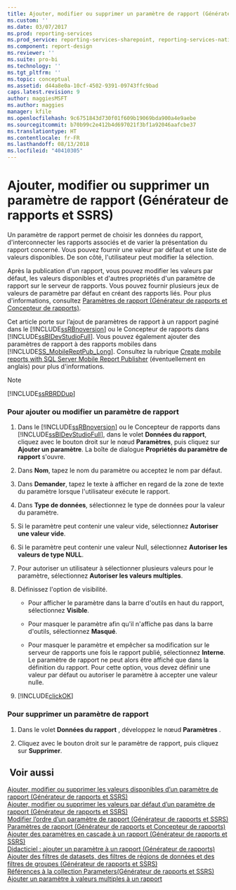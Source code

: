 ```yaml
---
title: Ajouter, modifier ou supprimer un paramètre de rapport (Générateur de rapports et SSRS) | Microsoft Docs
ms.custom: ''
ms.date: 03/07/2017
ms.prod: reporting-services
ms.prod_service: reporting-services-sharepoint, reporting-services-native
ms.component: report-design
ms.reviewer: ''
ms.suite: pro-bi
ms.technology: ''
ms.tgt_pltfrm: ''
ms.topic: conceptual
ms.assetid: d44a8e0a-10cf-4502-9391-09743ffc9bad
caps.latest.revision: 9
author: maggiesMSFT
ms.author: maggies
manager: kfile
ms.openlocfilehash: 9c6751843d730f01f609b19069bda900a4e9aebe
ms.sourcegitcommit: b70b99c2e412b4d697021f3bf1a92046aafcbe37
ms.translationtype: HT
ms.contentlocale: fr-FR
ms.lasthandoff: 08/13/2018
ms.locfileid: "40410305"
---
```

# <a name="add-change-or-delete-a-report-parameter-report-builder-and-ssrs"></a>Ajouter, modifier ou supprimer un paramètre de rapport (Générateur de rapports et SSRS)
  Un paramètre de rapport permet de choisir les données du rapport, d'interconnecter les rapports associés et de varier la présentation du rapport concerné. Vous pouvez fournir une valeur par défaut et une liste de valeurs disponibles. De son côté, l'utilisateur peut modifier la sélection.  
  
 Après la publication d'un rapport, vous pouvez modifier les valeurs par défaut, les valeurs disponibles et d'autres propriétés d'un paramètre de rapport sur le serveur de rapports. Vous pouvez fournir plusieurs jeux de valeurs de paramètre par défaut en créant des rapports liés. Pour plus d'informations, consultez [Paramètres de rapport &#40;Générateur de rapports et Concepteur de rapports&#41;](../../reporting-services/report-design/report-parameters-report-builder-and-report-designer.md).  
  
 Cet article porte sur l’ajout de paramètres de rapport à un rapport paginé dans le [!INCLUDE[ssRBnoversion](../../includes/ssrbnoversion.md)] ou le Concepteur de rapports dans [!INCLUDE[ssBIDevStudioFull](../../includes/ssbidevstudiofull-md.md)]. Vous pouvez également ajouter des paramètres de rapport à des rapports mobiles dans [!INCLUDE[SS_MobileReptPub_Long](../../includes/ss-mobilereptpub-long.md)]. Consultez la rubrique [Create mobile reports with SQL Server Mobile Report Publisher](../../reporting-services/mobile-reports/create-mobile-reports-with-sql-server-mobile-report-publisher.md) (éventuellement en anglais) pour plus d'informations.  
  
> [!NOTE]  
>  [!INCLUDE[ssRBRDDup](../../includes/ssrbrddup-md.md)]  
  
### <a name="to-add-or-edit-a-report-parameter"></a>Pour ajouter ou modifier un paramètre de rapport  
  
1.  Dans le [!INCLUDE[ssRBnoversion](../../includes/ssrbnoversion.md)] ou le Concepteur de rapports dans [!INCLUDE[ssBIDevStudioFull](../../includes/ssbidevstudiofull-md.md)], dans le volet **Données du rapport**, cliquez avec le bouton droit sur le nœud **Paramètres**, puis cliquez sur **Ajouter un paramètre**. La boîte de dialogue **Propriétés du paramètre de rapport** s'ouvre.  
  
2.  Dans **Nom**, tapez le nom du paramètre ou acceptez le nom par défaut.  
  
3.  Dans **Demander**, tapez le texte à afficher en regard de la zone de texte du paramètre lorsque l'utilisateur exécute le rapport.  
  
4.  Dans **Type de données**, sélectionnez le type de données pour la valeur du paramètre.  
  
5.  Si le paramètre peut contenir une valeur vide, sélectionnez **Autoriser une valeur vide**.  
  
6.  Si le paramètre peut contenir une valeur Null, sélectionnez **Autoriser les valeurs de type NULL**.  
  
7.  Pour autoriser un utilisateur à sélectionner plusieurs valeurs pour le paramètre, sélectionnez **Autoriser les valeurs multiples**.  
  
8.  Définissez l'option de visibilité.  
  
    -   Pour afficher le paramètre dans la barre d'outils en haut du rapport, sélectionnez **Visible**.  
  
    -   Pour masquer le paramètre afin qu'il n'affiche pas dans la barre d'outils, sélectionnez **Masqué**.  
  
    -   Pour masquer le paramètre et empêcher sa modification sur le serveur de rapports une fois le rapport publié, sélectionnez **Interne**. Le paramètre de rapport ne peut alors être affiché que dans la définition du rapport. Pour cette option, vous devez définir une valeur par défaut ou autoriser le paramètre à accepter une valeur nulle.  
  
9. [!INCLUDE[clickOK](../../includes/clickok-md.md)]  
  
### <a name="to-delete-a-report-parameter"></a>Pour supprimer un paramètre de rapport  
  
1.  Dans le volet **Données du rapport** , développez le nœud **Paramètres** .  
  
2.  Cliquez avec le bouton droit sur le paramètre de rapport, puis cliquez sur **Supprimer**.  
  
## <a name="see-also"></a> Voir aussi  
 [Ajouter, modifier ou supprimer les valeurs disponibles d’un paramètre de rapport &#40;Générateur de rapports et SSRS&#41;](../../reporting-services/report-design/add-change-or-delete-available-values-for-a-report-parameter.md)   
 [Ajouter, modifier ou supprimer les valeurs par défaut d’un paramètre de rapport &#40;Générateur de rapports et SSRS&#41;](../../reporting-services/report-design/add-change-or-delete-default-values-for-a-report-parameter.md)   
 [Modifier l’ordre d’un paramètre de rapport &#40;Générateur de rapports et SSRS&#41;](../../reporting-services/report-design/change-the-order-of-a-report-parameter-report-builder-and-ssrs.md)   
 [Paramètres de rapport &#40;Générateur de rapports et Concepteur de rapports&#41;](../../reporting-services/report-design/report-parameters-report-builder-and-report-designer.md)   
 [Ajouter des paramètres en cascade à un rapport &#40;Générateur de rapports et SSRS&#41;](../../reporting-services/report-design/add-cascading-parameters-to-a-report-report-builder-and-ssrs.md)   
 [Didacticiel : ajouter un paramètre à un rapport &#40;Générateur de rapports&#41;](../../reporting-services/tutorial-add-a-parameter-to-your-report-report-builder.md)   
 [Ajouter des filtres de datasets, des filtres de régions de données et des filtres de groupes &#40;Générateur de rapports et SSRS&#41;](../../reporting-services/report-design/add-dataset-filters-data-region-filters-and-group-filters.md)   
 [Références à la collection Parameters&#40;Générateur de rapports et SSRS&#41;](../../reporting-services/report-design/built-in-collections-parameters-collection-references-report-builder.md)   
 [Ajouter un paramètre à valeurs multiples à un rapport](../../reporting-services/report-design/add-a-multi-value-parameter-to-a-report.md)  
  
  
